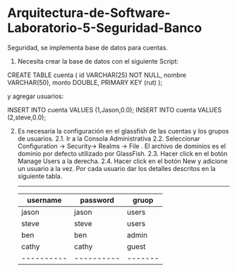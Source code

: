 Arquitectura-de-Software-Laboratorio-5-Seguridad-Banco
======================================================

Seguridad, se implementa base de datos para cuentas.

1. Necesita crear la base de datos con el siguiente Script:

CREATE TABLE cuenta (
  id VARCHAR(25) NOT NULL,
	nombre VARCHAR(50),
  monto DOUBLE,
	PRIMARY KEY (rut)
);

y agregar usuarios:

INSERT INTO cuenta VALUES (1,Jason,0.0);
INSERT INTO cuenta VALUES (2,steve,0.0);

2. Es necesaria la configuración en el glassfish de las cuentas y los grupos de usuarios.
  2.1.  Ir a la Consola Administrativa
  2.2.	Seleccionar Configuration -> Security-> Realms -> File . El archivo de dominios es el dominio por defecto utilizado por  GlassFish. 
  2.3.	Hacer click en el botón Manage Users a la derecha. 
  2.4.	Hacer click en el botón New y adicione un usuario a la vez. Por cada usuario dar los detalles descritos en la siguiente tabla. 
    
     -----------------------------
    | username | password | gruop |
    |----------|----------|-------|
    | jason    | jason    |users  |
    | steve    | steve    |users  |
    | ben      | ben      |admin  |
    | cathy    | cathy    |guest  |
    |----------|----------|-------|
